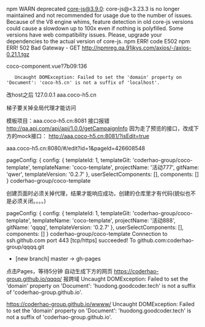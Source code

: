 npm WARN deprecated core-js@3.9.0: core-js@<3.23.3 is no longer maintained and not recommended for usage due to the number of issues. Because of the V8 engine whims, feature detection in old core-js versions could cause a slowdown up to 100x even if nothing is polyfilled. Some versions have web compatibility issues. Please, upgrade your dependencies to the actual version of core-js.
npm ERR! code E502
npm ERR! 502 Bad Gateway - GET http://npmreg.qa.91jkys.com/axios/-/axios-0.21.1.tgz



coco-component.vue?7b09:136 
        
       Uncaught DOMException: Failed to set the 'domain' property on 'Document': 'coco-h5.cn' is not a suffix of 'localhost'.


改host之后 
127.0.0.1 aaa.coco-h5.cn

梯子要关掉全局代理才能访问

模板项目：aaa.coco-h5.cn:8081 
接口报错
http://qa.api.com/api/api/1.0.0/getCampaignInfo
因为走了预览的接口，改成下方的mock接口：
http://aaa.coco-h5.cn:8081/?isEdit=true


aaa.coco-h5.cn:8080/#/edit?id=1&pageld=426608548



pageConfig:  {
  config: {
    templateId: 1,
    templateGit: 'coderhao-group/coco-template',
    templateName: 'coco-template',
    projectName: '活动777',
    gitName: 'qwer',
    templateVersion: '0.2.7'
  },
  userSelectComponents: [],
  components: []
}
coderhao-group/coco-template

创建页面时必须关掉代理，结果才能响应成功，创建的仓库里才有代码(貌似也不是必须关闭。。。。)

pageConfig:  {
  config: {
    templateId: 1,
    templateGit: 'coderhao-group/coco-template',
    templateName: 'coco-template',
    projectName: '活动888',
    gitName: 'qqqq',
    templateVersion: '0.2.7'
  },
  userSelectComponents: [],
  components: []
}
coderhao-group/coco-template
Connection to ssh.github.com port 443 [tcp/https] succeeded!
To github.com:coderhao-group/qqqq.git
 * [new branch]      master -> gh-pages

点击Pages，等待5分钟
自动生成下方的网页
https://coderhao-group.github.io/qqqq/
报跨域
 Uncaught DOMException: Failed to set the 'domain' property on 'Document': 'huodong.goodcoder.tech' is not a suffix of 'coderhao-group.github.io'.


https://coderhao-group.github.io/wwww/
 Uncaught DOMException: Failed to set the 'domain' property on 'Document': 'huodong.goodcoder.tech' is not a suffix of 'coderhao-group.github.io'.